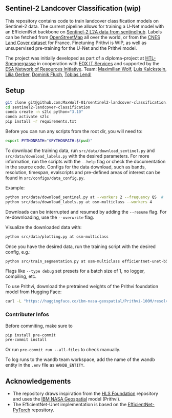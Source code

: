 ## Sentinel-2 Landcover Classification (wip)

This repository contains code to train landcover classification models on Sentinel-2 data.
The current pipeline allows for training a U-Net model with an EfficientNet backbone on [Sentinel-2 L2A data from sentinelhub](https://docs.sentinel-hub.com/api/latest/data/sentinel-2-l2a/).
Labels can be fetched from [OpenStreetMap](https://www.openstreetmap.org) all over the world, or from the [CNES Land Cover dataset](https://collections.sentinel-hub.com/cnes-land-cover-map/) for France.
Finetuning Prithvi is WIP, as well as unsupervised pre-training for the U-Net and the Prithvi model.

The project was initially developed as part of a diploma-project at [HTL-Spengergasse](https://www.spengergasse.at/) in cooperation with [EOX IT Services](https://eox.at/) and supported by the [ESA Network of Resources Initiative](https://eo4society.esa.int/network-of-resources/).
Team: [Maximilian Wolf](https://github.com/MaxWolf-01), [Luis Kalckstein](https://www.linkedin.com/in/luis-kalckstein/), [Lilia Gerber](https://www.linkedin.com/in/lilia-gerber-005370202/), [Dominik Fluch](https://www.linkedin.com/in/dominik-fluch-895993205/),  [Tobias Lendl](https://www.linkedin.com/in/tobias-lendl/)

## Setup

```bash
git clone git@github.com:MaxWolf-01/sentinel2-landcover-classification.git
cd sentinel2-landcover-classification
conda create -n s2lc python="3.10"
conda activate s2lc
pip install -r requirements.txt
```

Before you can run any scripts from the root dir, you will need to:

```bash
export PYTHONPATH="$PYTHONPATH:$(pwd)"
```

To download the training data, run ``src/data/download_sentinel.py`` and ``src/data/download_labels.py`` with the desired parameters.
For more information, run the scripts with the ``--help`` flag or check the documentation in the source code.
Configs for the data download, such as bands, resolution, timespan, evalscripts and pre-defined areas of interest can be found in ``src/configs/data_config.py``.

Example:
```bash
python src/data/download_sentinel.py at --workers 2 --frequency QS  #  downloads a Sentinel-2 image for Austria every quarter per label
python src/data/download_labels.py at osm-multiclass --workers 4
```
Downloads can be interrupted and resumed by adding the `--resume` flag.
For re-downloading, use the `--overwrite` flag.

Visualize the downloaded data with:
```bash
python src/data/plotting.py at osm-multiclass
```

Once you have the desired data, run the training script with the desired config, e.g.:
```bash
python src/train_segmentation.py at osm-multiclass efficientnet-unet-b5 --bs 32 --epochs 30 --loss-type focal --weighted-loss --name "wandb-run-name"  # disable wandb with "--wandb"
```

Flags like `--type debug` set presets for a batch size of 1, no logger, compiling, etc.

To use Prithvi, download the pretrained weights of the Prithvi foundation model from Hugging Face:

```bash
curl -L "https://huggingface.co/ibm-nasa-geospatial/Prithvi-100M/resolve/main/Prithvi_100M.pt?download=true" -o "weights/Prithvi_100M.pt"
```

### Contributer Infos

Before commiting, make sure to

```bash
pip install pre-commit
pre-commit install
```

Or run `pre-commit run --all-files` to check manually.

To log runs to the wandb team workspace, add the name of the wandb entity in the `.env` file as `WANDB_ENTITY`.

## Acknowledgements

- The repository draws inspiration from the [HLS Foundation](https://github.com/nasa-impact/hls-foundation-os) repository and uses the [IBM NASA Geospatial](https://huggingface.co/ibm-nasa-geospatial/Prithvi-100M) model (Prithvi).
- The EfficientNet-Unet implementation is based on the [EfficientNet-PyTorch](https://github.com/zhoudaxia233/EfficientUnet-PyTorch) repository.
